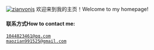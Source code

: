 [![zianvonjs](https://img.shields.io/badge/zianvonjs-github-blue?logo=github)](https://github.com/zianvonjs)
欢迎来到我的主页！Welcome to my homepage!

#### 联系方式How to contact me:
<code>1044823461@qq.com</code>  
<code>maozian991525@gmail.com</code>
